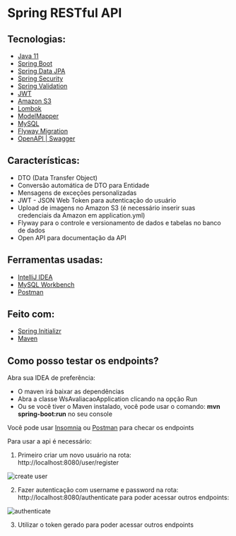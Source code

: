 # Spring RESTful API

## Tecnologias:

- [Java 11](https://docs.oracle.com/en/java/javase/11/)
- [Spring Boot](https://spring.io/projects/spring-boot)
- [Spring Data JPA](https://spring.io/projects/spring-data-jpa)
- [Spring Security](https://spring.io/projects/spring-security)
- [Spring Validation](https://spring.io/guides/gs/validating-form-input/)
- [JWT](https://jwt.io/)
- [Amazon S3](https://aws.amazon.com/pt/s3/)
- [Lombok](https://projectlombok.org/)
- [ModelMapper](http://modelmapper.org/)
- [MySQL](https://www.mysql.com/)
- [Flyway Migration](https://flywaydb.org/documentation/concepts/migrations)
- [OpenAPI | Swagger](https://swagger.io/specification/)

## Características:

- DTO (Data Transfer Object)
- Conversão automática de DTO para Entidade
- Mensagens de exceções personalizadas
- JWT - JSON Web Token para autenticação do usuário
- Upload de imagens no Amazon S3 (é necessário inserir suas credenciais da Amazon em application.yml)
- Flyway para o controle e versionamento de dados e tabelas no banco de dados
- Open API para documentação da API

## Ferramentas usadas:

- [IntelliJ IDEA](https://www.jetbrains.com/idea/promo/)
- [MySQL Workbench](https://www.mysql.com/products/workbench/)
- [Postman](https://www.postman.com/)

## Feito com:

- [Spring Initializr](https://start.spring.io/)
- [Maven](https://maven.apache.org/index.html)

## Como posso testar os endpoints?

Abra sua IDEA de preferência:

- O maven irá baixar as dependências
- Abra a classe WsAvaliacaoApplication clicando na opção Run 
- Ou se você tiver o Maven instalado, você pode usar o comando: **mvn spring-boot:run** no seu console

Você pode usar [Insomnia](https://insomnia.rest/) ou [Postman](https://www.postman.com/) para checar os endpoints

Para usar a api é necessário: 

1. Primeiro criar um novo usuário na rota: http://localhost:8080/user/register

![create user](https://user-images.githubusercontent.com/18031693/125149556-07b59880-e110-11eb-9b03-72acc87b87a9.png)

2. Fazer autenticação com username e password na rota: http://localhost:8080/authenticate  para poder acessar outros endpoints:

![authenticate](https://user-images.githubusercontent.com/18031693/125149593-3a5f9100-e110-11eb-8478-65024087c591.png)

3. Utilizar o token gerado para poder acessar outros endpoints

